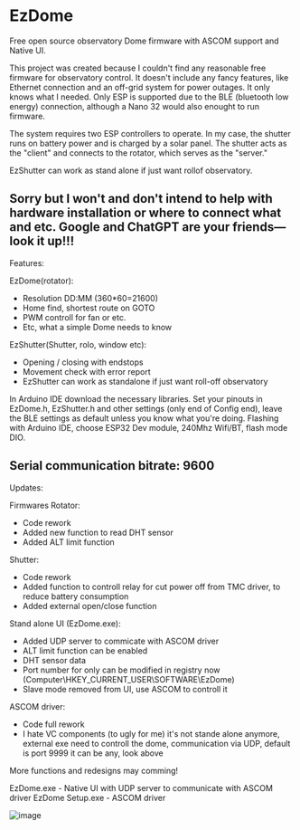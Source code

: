 # EzDome
Free open source observatory Dome firmware with ASCOM support and Native UI.

This project was created because I couldn't find any reasonable free firmware for observatory control.
It doesn't include any fancy features, like Ethernet connection and an off-grid system for power outages.
It only knows what I needed.
Only ESP is supported due to the BLE (bluetooth low energy) connection, although a Nano 32 would also enought to run firmware. 

The system requires two ESP controllers to operate.
In my case, the shutter runs on battery power and is charged by a solar panel.
The shutter acts as the "client" and connects to the rotator, which serves as the "server."

EzShutter can work as stand alone if just want rollof observatory.

Sorry but I won't and don't intend to help with hardware installation or where to connect what and etc. Google and ChatGPT are your friends—look it up!!!
------------
Features:

EzDome(rotator): 
  -   Resolution DD:MM (360*60=21600)
  -   Home find, shortest route on GOTO
  -   PWM controll for fan or etc.
  -   Etc, what a simple Dome needs to know
    
EzShutter(Shutter, rolo, window etc):
  -   Opening / closing with endstops
  -   Movement check with error report
  -   EzShutter can work as standalone if just want roll-off observatory


In Arduino IDE download the necessary libraries.
Set your pinouts in EzDome.h, EzShutter.h and other settings (only end of Config end), leave the BLE settings as default unless you know what you're doing.
Flashing with Arduino IDE, choose ESP32 Dev module, 240Mhz Wifi/BT, flash mode DIO.

Serial communication bitrate: 9600
------------
Updates:

Firmwares
Rotator:
- Code rework
- Added new function to read DHT sensor
- Added ALT limit function

Shutter:
- Code rework
- Added function to controll relay for cut power off from TMC driver, to reduce battery consumption
- Added external open/close function

Stand alone UI (EzDome.exe):
- Added UDP server to commicate with ASCOM driver
- ALT limit function can be enabled
- DHT sensor data
- Port number for only can be modified in registry now (Computer\HKEY_CURRENT_USER\SOFTWARE\EzDome)
- Slave mode removed from UI, use ASCOM to controll it 

ASCOM driver:
- Code full rework
- I hate VC components (to ugly for me) it's not stande alone anymore, external exe need to controll the dome, communication via UDP, default is port 9999 it can be any, look above

More functions and redesigns may comming!

EzDome.exe - Native UI with UDP server to communicate with ASCOM driver
EzDome Setup.exe - ASCOM driver



![image](https://github.com/user-attachments/assets/0c31f90e-cfdd-480d-a439-4fe2661a7a81)
